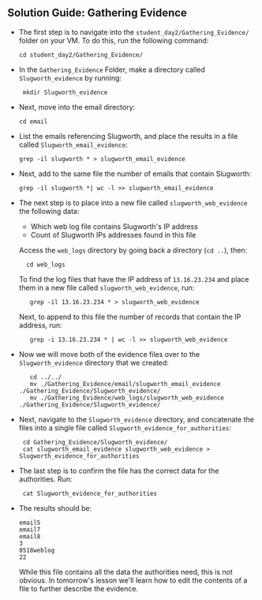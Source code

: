 ## Solution Guide: Gathering Evidence

- The first step is to navigate into the `student_day2/Gathering_Evidence/` folder on your VM. To do this, run the following command:

      cd student_day2/Gathering_Evidence/
       
- In the `Gathering_Evidence` Folder, make a directory called `Slugworth_evidence` by running:   

       mkdir Slugworth_evidence
         
- Next, move into the email directory:

      cd email
      
- List the emails referencing Slugworth, and place the results in a file called `Slugworth_email_evidence`: 
        
      grep -il slugworth * > slugworth_email_evidence
         
  
- Next, add to the same file the number of emails that contain Slugworth:
    
      grep -il slugworth *| wc -l >> slugworth_email_evidence


- The next step is to place into a  new file called `slugworth_web_evidence` the following data:
    - Which web log file contains Slugworth's IP address
    - Count of Slugworth IPs addresses found in this file 
    
 
    Access the `web_logs` directory by going back a directory (`cd ..`), then:

        cd web_logs

  To find the log files that have the IP address of `13.16.23.234` and place them in a new file called `slugworth_web_evidence`, run:

         grep -il 13.16.23.234 * > slugworth_web_evidence
 

   Next, to append to this file the number of records that contain the IP address, run:
   
         grep -i 13.16.23.234 * | wc -l >> slugworth_web_evidence
    
    
- Now we will move both of the evidence files over to the `Slugworth_evidence` directory that we created:

         cd ../../
         mv ./Gathering_Evidence/email/slugworth_email_evidence ./Gathering_Evidence/Slugworth_evidence/
         mv ./Gathering_Evidence/web_logs/slugworth_web_evidence ./Gathering_Evidence/Slugworth_evidence/
       
         
- Next, navigate to the `Slugworth_evidence` directory, and concatenate the files into a single file called `Slugworth_evidence_for_authorities`:


       cd Gathering_Evidence/Slugworth_evidence/
       cat slugworth_email_evidence slugworth_web_evidence > Slugworth_evidence_for_authorities
  

-  The last step is to confirm the file has the correct data for the authorities. Run: 

        cat Slugworth_evidence_for_authorities
  - The results should be:

    `email5`  
    `email7`  
    `email8`  
    `3`  
    `0518weblog`  
    `22`

     While this file contains all the data the authorities need, this is not obvious. In tomorrow's lesson we'll learn how to edit the contents of a file to further describe the evidence.         
